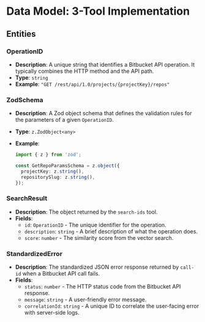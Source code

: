 # Data Model: 3-Tool Implementation

## Entities

### OperationID

- **Description**: A unique string that identifies a Bitbucket API operation. It typically combines the HTTP method and the API path.
- **Type**: `string`
- **Example**: `"GET /rest/api/1.0/projects/{projectKey}/repos"`

### ZodSchema

- **Description**: A Zod object schema that defines the validation rules for the parameters of a given `OperationID`.
- **Type**: `z.ZodObject<any>`
- **Example**:

  ```typescript
  import { z } from 'zod';

  const GetRepoParamsSchema = z.object({
    projectKey: z.string(),
    repositorySlug: z.string(),
  });
  ```

### SearchResult

- **Description**: The object returned by the `search-ids` tool.
- **Fields**:
  - `id`: `OperationID` - The unique identifier for the operation.
  - `description`: `string` - A brief description of what the operation does.
  - `score`: `number` - The similarity score from the vector search.

### StandardizedError

- **Description**: The standardized JSON error response returned by `call-id` when a Bitbucket API call fails.
- **Fields**:
  - `status`: `number` - The HTTP status code from the Bitbucket API response.
  - `message`: `string` - A user-friendly error message.
  - `correlationId`: `string` - A unique ID to correlate the user-facing error with server-side logs.
